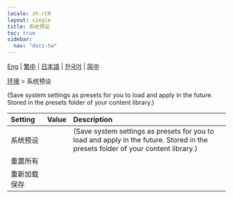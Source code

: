 ```yaml
---
locale: zh-rCN
layout: single
title: 系统预设
toc: true
sidebar:
  nav: "docs-tw"
---
```

[Eng](/dancexr/menu/2025.4/scene/system_presets) | [繁中](/tw/dancexr/menu/2025.4/scene/system_presets) | [日本語](/jp/dancexr/menu/2025.4/scene/system_presets) | [한국어](/kr/dancexr/menu/2025.4/scene/system_presets) | [简中](/zh/dancexr/menu/2025.4/scene/system_presets)

[环境](../menu#环境) > 系统预设

(Save system settings as presets for you to load and apply in the future. Stored in the presets folder of your content library.)

| Setting | Value | Description |
| :--- | --- | :--- |
| 系统预设 || (Save system settings as presets for you to load and apply in the future. Stored in the presets folder of your content library.)
| 重置所有 || 
| 重新加载保存 || 
